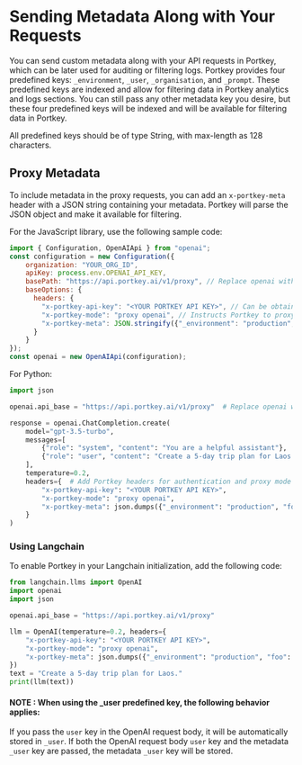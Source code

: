 # Sending Metadata Along with Your Requests

You can send custom metadata along with your API requests in Portkey, which can be later used for auditing or filtering logs. Portkey provides four predefined keys: `_environment`, `_user`, `_organisation`, and `_prompt`. These predefined keys are indexed and allow for filtering data in Portkey analytics and logs sections. You can still pass any other metadata key you desire, but these four predefined keys will be indexed and will be available for filtering data in Portkey.

All predefined keys should be of type String, with max-length as 128 characters.

## Proxy Metadata

To include metadata in the proxy requests, you can add an `x-portkey-meta` header with a JSON string containing your metadata. Portkey will parse the JSON object and make it available for filtering.

For the JavaScript library, use the following sample code:

```javascript
import { Configuration, OpenAIApi } from "openai";
const configuration = new Configuration({
    organization: "YOUR_ORG_ID",
    apiKey: process.env.OPENAI_API_KEY,
    basePath: "https://api.portkey.ai/v1/proxy", // Replace openai with portkey's endpoint
    baseOptions: {
      headers: {
        "x-portkey-api-key": "<YOUR PORTKEY API KEY>", // Can be obtained from your account
        "x-portkey-mode": "proxy openai", // Instructs Portkey to proxy your request to OpenAI
        "x-portkey-meta": JSON.stringify({"_environment": "production", "foo": "abc", "bar": "def"}) //Enables filtering on _environment
      }
    }
});
const openai = new OpenAIApi(configuration);
```

For Python:

```python
import json

openai.api_base = "https://api.portkey.ai/v1/proxy"  # Replace openai with Portkey's endpoint

response = openai.ChatCompletion.create(
    model="gpt-3.5-turbo",
    messages=[
        {"role": "system", "content": "You are a helpful assistant"},
        {"role": "user", "content": "Create a 5-day trip plan for Laos."},
    ],
    temperature=0.2,
    headers={  # Add Portkey headers for authentication and proxy mode
        "x-portkey-api-key": "<YOUR PORTKEY API KEY>",
        "x-portkey-mode": "proxy openai",
        "x-portkey-meta": json.dumps({"_environment": "production", "foo": "abc", "bar": "def"})  # Enables filtering on _environment
    }
)
```

### Using Langchain

To enable Portkey in your Langchain initialization, add the following code:

```python
from langchain.llms import OpenAI
import openai
import json

openai.api_base = "https://api.portkey.ai/v1/proxy"

llm = OpenAI(temperature=0.2, headers={
    "x-portkey-api-key": "<YOUR PORTKEY API KEY>",
    "x-portkey-mode": "proxy openai",
    "x-portkey-meta": json.dumps({"_environment": "production", "foo": "abc", "bar": "def"})  # Enables filtering on _environment
})
text = "Create a 5-day trip plan for Laos."
print(llm(text))
```

#### NOTE : When using the **_user** predefined key, the following behavior applies:

If you pass the `user` key in the OpenAI request body, it will be automatically stored in `_user`. If both the OpenAI request body `user` key and the metadata `_user` key are passed, the metadata `_user` key will be stored.
